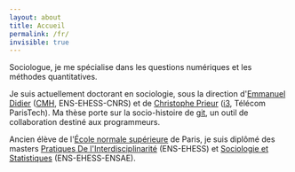 ```yaml
---
layout: about
title: Accueil
permalink: /fr/
invisible: true
---
```


Sociologue, je me spécialise dans les questions numériques et les méthodes quantitatives.

Je suis actuellement doctorant en sociologie, sous la direction d'[Emmanuel Didier](http://epidapo.ucla.edu/people/emmanuel-didier-phd) ([CMH](https://www.cmh.ens.fr/), ENS-EHESS-CNRS) et de [Christophe Prieur](http://ses.telecom-paristech.fr/en/membres/christophe-prieur/) ([i3](http://www.i-3.fr/), Télécom ParisTech).
Ma thèse porte sur la socio-histoire de [git](https://git-scm.com/), un outil de collaboration destiné aux programmeurs.

Ancien élève de l'[École normale supérieure](http://ens.fr) de Paris, je suis diplômé des masters [Pratiques De l'Interdisciplinarité](http://www.master-ett.ens.fr/index.php) (ENS-EHESS) et [Sociologie et Statistiques](http://www.master-socstat.ens.fr/) (ENS-EHESS-ENSAE).
